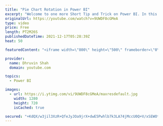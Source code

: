 ```yaml
---
title: "Pie Chart Rotation in Power BI"
excerpt: "Welcome to one more Short Tip and Trick on Power BI. In this video, we will talk about how we can apply Rotation for Power BI Pie and Donut Chart. Currently, pie and donut chart slices are drawn in clockwise order, beginning at the twelve o’clock position, which often results in the final slices being"
originalUrl: https://youtube.com/watch?v=9UWDF8cGMeA
type: video
price: Free
length: PT2M26S
publishedDateTime: 2021-12-17T05:28:39Z
heat: 50

featuredContent: "<iframe width=\"800\" height=\"500\" frameborder=\"0\" src=\"https://www.youtube.com/embed/9UWDF8cGMeA\" allow=\"accelerometer; autoplay; encrypted-media; gyroscope; picture-in-picture\" allowfullscreen></iframe>"

provider:
  name: Dhruvin Shah
  domain: youtube.com

topics:
  - Power BI

images:
  - url: https://i.ytimg.com/vi/9UWDF8cGMeA/maxresdefault.jpg
    width: 1280
    height: 720
    isCached: true

secured: "+KdQX/w3jil3XzR+QfeJyJOa9jrX+dwE5Pwhlb7k3LA74jMccU0Q+V/xSEWOtgGJZMJexxBLmwgiolv0v0XuQy5U6C241miu264BR2y79o/xkz5cZOew3eC71AXYTRatcwqYosYz6OTLZ93Al2PILJqRhdbe846N8Dx6XhH85sWShs/lDnVHYywhaKElPqFUW5VqebbFSuoTNJOInLnFvF8qTe5F9dq+gNMPlBshloqKnpWdQIRY9hlxUn1E6DxaQCmQ/4B5h+CLT0ldZCa+HJ9XzTe8a0xt6umKk1EauJOkJQ9ftym9+6UCZ/svaQRdd4ZDMJ2ORJuXCPLD4kz6Rk83V9Fm4cNJkbvynXninezwf6Jt/F5GCp9td4o5NU0WzV/87IsHq3L+93tvZN2Yh9sTOwMnUu8kvfyiHyAGxLM=;2jJB20KJLtiRhq6xFpnaKA=="
---
```



